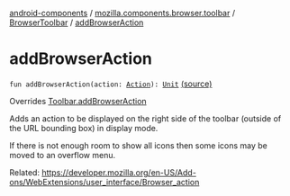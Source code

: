 [android-components](../../index.md) / [mozilla.components.browser.toolbar](../index.md) / [BrowserToolbar](index.md) / [addBrowserAction](./add-browser-action.md)

# addBrowserAction

`fun addBrowserAction(action: `[`Action`](../../mozilla.components.concept.toolbar/-toolbar/-action/index.md)`): `[`Unit`](https://kotlinlang.org/api/latest/jvm/stdlib/kotlin/-unit/index.html) [(source)](https://github.com/mozilla-mobile/android-components/blob/master/components/browser/toolbar/src/main/java/mozilla/components/browser/toolbar/BrowserToolbar.kt#L574)

Overrides [Toolbar.addBrowserAction](../../mozilla.components.concept.toolbar/-toolbar/add-browser-action.md)

Adds an action to be displayed on the right side of the toolbar (outside of the URL bounding
box) in display mode.

If there is not enough room to show all icons then some icons may be moved to an overflow
menu.

Related:
https://developer.mozilla.org/en-US/Add-ons/WebExtensions/user_interface/Browser_action

